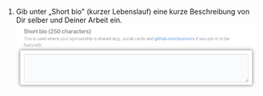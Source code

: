 1. Gib unter „Short bio" (kurzer Lebenslauf) eine kurze Beschreibung von Dir selber und Deiner Arbeit ein. ![Feld „Short bio" (kurzer Lebenslauf)](/assets/images/help/sponsors/short-bio.png)